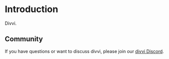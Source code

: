 # Introduction

Divvi.

## Community

If you have questions or want to discuss divvi, please join our
[divvi Discord](https://discord.gg/BQwGvRnSxZ).
